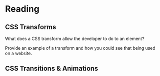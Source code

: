 # Reading

## CSS Transforms
What does a CSS transform allow the developer to do to an element?
>

Provide an example of a transform and how you could see that being used on a website.
>

## CSS Transitions & Animations